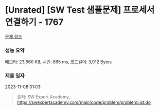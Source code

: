 # [Unrated] [SW Test 샘플문제] 프로세서 연결하기 - 1767 

[문제 링크](https://swexpertacademy.com/main/code/problem/problemDetail.do?contestProbId=AV4suNtaXFEDFAUf) 

### 성능 요약

메모리: 23,660 KB, 시간: 865 ms, 코드길이: 3,912 Bytes

### 제출 일자

2023-11-08 01:03



> 출처: SW Expert Academy, https://swexpertacademy.com/main/code/problem/problemList.do